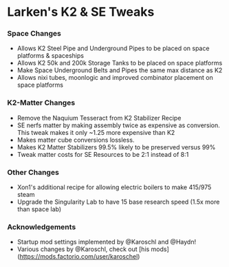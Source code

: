 # Larken's K2 & SE Tweaks

### Space Changes
- Allows K2 Steel Pipe and Underground Pipes to be placed on space platforms & spaceships
- Allows K2 50k and 200k Storage Tanks to be placed on space platforms
- Make Space Underground Belts and Pipes the same max distance as K2
- Allows nixi tubes, moonlogic and improved combinator placement on space platforms

### K2-Matter Changes
- Remove the Naquium Tesseract from K2 Stabilizer Recipe
- SE nerfs matter by making assembly twice as expensive as conversion. This tweak makes it only ~1.25 more expensive than K2
- Makes matter cube conversions lossless.
- Makes K2 Matter Stabilizers 99.5% likely to be preserved versus 99%
- Tweak matter costs for SE Resources to be 2:1 instead of 8:1

### Other Changes
- Xon1's additional recipe for allowing electric boilers to make 415/975 steam
- Upgrade the Singularity Lab to have 15 base research speed (1.5x more than space lab)

### Acknowledgements
- Startup mod settings implemented by @Karoschl and @Haydn!
- Various changes by @Karoschl, check out [his mods] (https://mods.factorio.com/user/karoschel)
